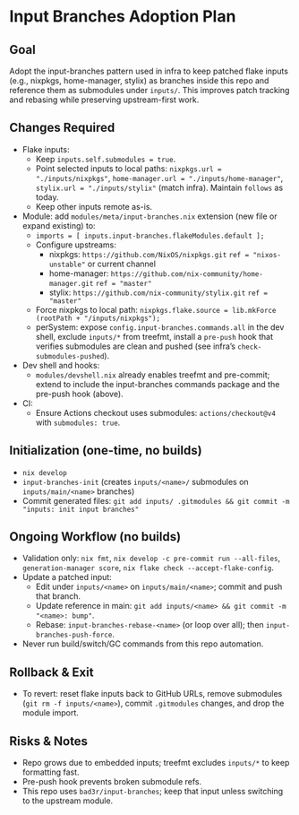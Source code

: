 # Input Branches Adoption Plan

## Goal
Adopt the input-branches pattern used in infra to keep patched flake inputs (e.g., nixpkgs, home-manager, stylix) as branches inside this repo and reference them as submodules under `inputs/`. This improves patch tracking and rebasing while preserving upstream-first work.

## Changes Required
- Flake inputs:
  - Keep `inputs.self.submodules = true`.
  - Point selected inputs to local paths: `nixpkgs.url = "./inputs/nixpkgs"`, `home-manager.url = "./inputs/home-manager"`, `stylix.url = "./inputs/stylix"` (match infra). Maintain `follows` as today.
  - Keep other inputs remote as-is.
- Module: add `modules/meta/input-branches.nix` extension (new file or expand existing) to:
  - `imports = [ inputs.input-branches.flakeModules.default ];`
  - Configure upstreams:
    - nixpkgs: `https://github.com/NixOS/nixpkgs.git` `ref = "nixos-unstable"` or current channel
    - home-manager: `https://github.com/nix-community/home-manager.git` `ref = "master"`
    - stylix: `https://github.com/nix-community/stylix.git` `ref = "master"`
  - Force nixpkgs to local path: `nixpkgs.flake.source = lib.mkForce (rootPath + "/inputs/nixpkgs");`
  - perSystem: expose `config.input-branches.commands.all` in the dev shell, exclude `inputs/*` from treefmt, install a `pre-push` hook that verifies submodules are clean and pushed (see infra’s `check-submodules-pushed`).
- Dev shell and hooks:
  - `modules/devshell.nix` already enables treefmt and pre-commit; extend to include the input-branches commands package and the pre-push hook (above).
- CI:
  - Ensure Actions checkout uses submodules: `actions/checkout@v4` with `submodules: true`.

## Initialization (one-time, no builds)
- `nix develop`
- `input-branches-init` (creates `inputs/<name>/` submodules on `inputs/main/<name>` branches)
- Commit generated files: `git add inputs/ .gitmodules && git commit -m "inputs: init input branches"`

## Ongoing Workflow (no builds)
- Validation only: `nix fmt`, `nix develop -c pre-commit run --all-files`, `generation-manager score`, `nix flake check --accept-flake-config`.
- Update a patched input:
  - Edit under `inputs/<name>` on `inputs/main/<name>`; commit and push that branch.
  - Update reference in main: `git add inputs/<name> && git commit -m "<name>: bump"`.
  - Rebase: `input-branches-rebase-<name>` (or loop over all); then `input-branches-push-force`.
- Never run build/switch/GC commands from this repo automation.

## Rollback & Exit
- To revert: reset flake inputs back to GitHub URLs, remove submodules (`git rm -f inputs/<name>`), commit `.gitmodules` changes, and drop the module import.

## Risks & Notes
- Repo grows due to embedded inputs; treefmt excludes `inputs/*` to keep formatting fast.
- Pre-push hook prevents broken submodule refs.
- This repo uses `bad3r/input-branches`; keep that input unless switching to the upstream module.
